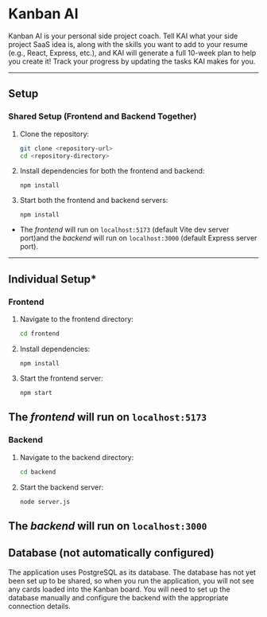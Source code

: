# **Kanban AI**

Kanban AI is your personal side project coach. Tell KAI what your side project SaaS idea is, along with the skills you want to add to your resume (e.g., React, Express, etc.), and KAI will generate a full 10-week plan to help you create it! Track your progress by updating the tasks KAI makes for you.

---

## **Setup**

### **Shared Setup (Frontend and Backend Together)**
1. Clone the repository:
    ```bash
    git clone <repository-url>
    cd <repository-directory>
    ```
2. Install dependencies for both the frontend and backend:
    ```
    npm install
    ```
3. Start both the frontend and backend servers:
    ```
    npm install
    ```
- The *frontend* will run on `localhost:5173` (default Vite dev server port)and the *backend* will run on `localhost:3000` (default Express server port).
---
## **Individual Setup***
### **Frontend**
1. Navigate to the frontend directory:
    ```bash
    cd frontend
    ```
2. Install dependencies:
    ```
    npm install
    ```
3. Start the frontend server:
    ```
    npm start
    ```
The *frontend* will run on `localhost:5173`
---
### **Backend**
1. Navigate to the backend directory:
    ```bash
    cd backend
    ```
3. Start the backend server:
    ```
    node server.js
    ```
The *backend* will run on `localhost:3000`
---
## **Database** (not automatically configured)
The application uses PostgreSQL as its database. The database has not yet been set up to be shared, so when you run the application, you will not see any cards loaded into the Kanban board. You will need to set up the database manually and configure the backend with the appropriate connection details.